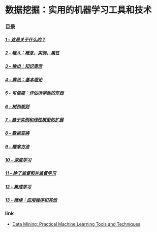 # 数据挖掘：实用的机器学习工具和技术

### 目录

##### [1 - 这是关于什么的？](Chapter-1.md)
##### [2 - 输入：概念、实例、属性](Chapter-2.md)
##### [3 - 输出：知识表示](Chapter-3.md)
##### [4 - 算法：基本理论](Chapter-4.md)
##### [5 - 可信度：评估所学到的东西](Chapter-5.md)
##### [6 - 树和规则](Chapter-6.md)
##### [7 - 基于实例和线性模型的扩展](Chapter-7.md)
##### [8 - 数据变换](Chapter-8.md)
##### [9 - 概率方法](Chapter-9.md)
##### [10 - 深度学习](Chapter-10.md)
##### [11 - 除了监督和非监督学习](Chapter-11.md)
##### [12 - 集成学习](Chapter-12.md)
##### [13 - 继续：应用程序和其他](Chapter-13.md)

### link

- [Data Mining: Practical Machine Learning Tools and Techniques](https://www.cs.waikato.ac.nz/ml/weka/book.html)
